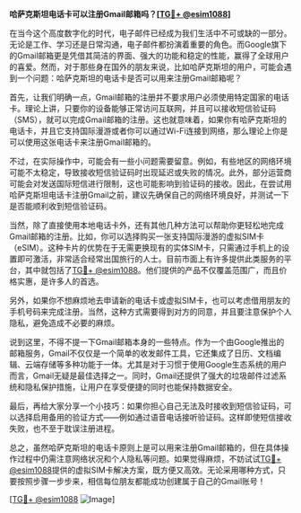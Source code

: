 **哈萨克斯坦电话卡可以注册Gmail邮箱吗？[[TG💪+ @esim1088](https://t.me/s/esim1088)]**

在当今这个高度数字化的时代，电子邮件已经成为我们生活中不可或缺的一部分。无论是工作、学习还是日常沟通，电子邮件都扮演着重要的角色。而Google旗下的Gmail邮箱更是凭借其简洁的界面、强大的功能和稳定的性能，赢得了全球用户的喜爱。然而，对于那些身在国外的朋友来说，比如哈萨克斯坦的用户，可能会遇到一个问题：哈萨克斯坦的电话卡是否可以用来注册Gmail邮箱呢？

首先，让我们明确一点，Gmail邮箱的注册并不要求用户必须使用特定国家的电话卡。理论上讲，只要你的设备能够正常访问互联网，并且可以接收短信验证码（SMS），就可以完成Gmail邮箱的注册。这也就意味着，如果你有哈萨克斯坦的电话卡，并且它支持国际漫游或者你可以通过Wi-Fi连接到网络，那么理论上你是可以使用这张电话卡来注册Gmail邮箱的。

不过，在实际操作中，可能会有一些小问题需要留意。例如，有些地区的网络环境可能不太稳定，导致接收短信验证码时出现延迟或失败的情况。此外，部分运营商可能会对发送国际短信进行限制，这也可能影响到验证码的接收。因此，在尝试用哈萨克斯坦电话卡注册Gmail之前，建议先确保自己的网络环境良好，并测试一下是否能顺利收到短信验证码。

当然，除了直接使用本地电话卡外，还有其他几种方法可以帮助你更轻松地完成Gmail邮箱的注册。比如，你可以选择购买一张支持国际漫游的虚拟SIM卡（eSIM）。这种卡片的优势在于无需更换现有的实体SIM卡，只需通过手机上的设置即可激活，非常适合经常出国旅行的人士。目前市面上有许多提供此类服务的平台，其中就包括了[TG💪+ @esim1088](https://t.me/s/esim1088)。他们提供的产品不仅覆盖范围广，而且价格实惠，是许多人的首选。

另外，如果你不想麻烦地去申请新的电话卡或虚拟SIM卡，也可以考虑借用朋友的手机号码来完成注册。当然，这种方式需要得到对方的同意，并且要注意保护个人隐私，避免造成不必要的麻烦。

说到这里，不得不提一下Gmail邮箱本身的一些特点。作为一个由Google推出的邮箱服务，Gmail不仅仅是一个简单的收发邮件工具，它还集成了日历、文档编辑、云端存储等多种功能于一体。尤其是对于习惯于使用Google生态系统的用户而言，Gmail无疑是最佳选择之一。同时，Gmail还提供了强大的垃圾邮件过滤系统和隐私保护措施，让用户在享受便捷的同时也能保持数据安全。

最后，再给大家分享一个小技巧：如果你担心自己无法及时接收到短信验证码，可以选择启用备用的验证方式——例如通过语音电话接听验证码。这样即使短信接收失败，也不至于耽误注册进程。

总之，虽然哈萨克斯坦的电话卡原则上是可以用来注册Gmail邮箱的，但在具体操作过程中仍需注意网络状况和个人隐私等问题。如果觉得麻烦，不妨试试[TG💪+ @esim1088](https://t.me/s/esim1088)提供的虚拟SIM卡解决方案，既方便又高效。无论采用哪种方式，只要按照步骤一步步来，相信每位朋友都能成功创建属于自己的Gmail账号！

[[TG💪+ @esim1088](https://t.me/s/esim1088) ![Image](https://i.postimg.cc/4NQfJmqS/Snipaste-2025-05-13-00-14-12.png)]